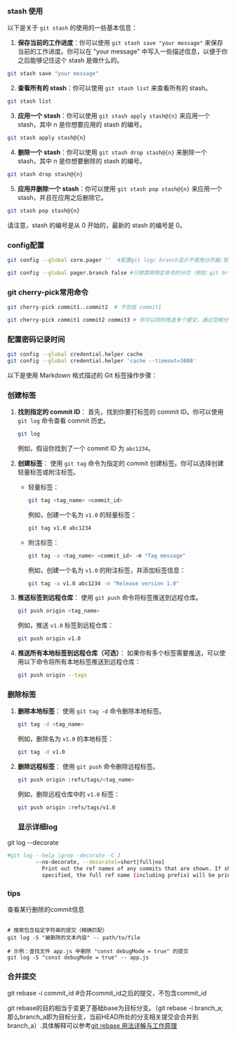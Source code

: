 ### stash 使用
以下是关于 `git stash` 的使用的一些基本信息：

1. **保存当前的工作进度**：你可以使用 `git stash save "your message"` 来保存当前的工作进度。你可以在 "your message" 中写入一些描述信息，以便于你之后能够记住这个 stash 是做什么的。

```bash
git stash save "your message"
```

2. **查看所有的 stash**：你可以使用 `git stash list` 来查看所有的 stash。

```bash
git stash list
```

3. **应用一个 stash**：你可以使用 `git stash apply stash@{n}` 来应用一个 stash，其中 n 是你想要应用的 stash 的编号。

```bash
git stash apply stash@{n}
```

4. **删除一个 stash**：你可以使用 `git stash drop stash@{n}` 来删除一个 stash，其中 n 是你想要删除的 stash 的编号。

```bash
git stash drop stash@{n}
```

5. **应用并删除一个 stash**：你可以使用 `git stash pop stash@{n}` 来应用一个 stash，并且在应用之后删除它。

```bash
git stash pop stash@{n}
```

请注意，stash 的编号是从 0 开始的，最新的 stash 的编号是 0。

### config配置

```bash
git config --global core.pager ''  #配置git log/ branch显示不使用分页器;恢复的话配置为'less'
```
```bash
git config --global pager.branch false #只想禁用特定命令的分页（例如 git branch），可以使用
```

### git cherry-pick常用命令

```bash
git cherry-pick commit1..commit2  # 不包括 commit1

git cherry-pick commit1 commit2 commit3 # 你可以同时拣选多个提交，通过空格分隔它们的哈希值
```
### 配置密码记录时间

```bash #默认是记录15min，第二个命令修改为1hour
git config --global credential.helper cache
git config --global credential.helper 'cache --timeout=3600'
```


以下是使用 Markdown 格式描述的 Git 标签操作步骤：

### 创建标签

1. **找到指定的 commit ID**：
   首先，找到你要打标签的 commit ID。你可以使用 `git log` 命令查看 commit 历史。

   ```sh
   git log
   ```

   例如，假设你找到了一个 commit ID 为 `abc1234`。

2. **创建标签**：
   使用 `git tag` 命令为指定的 commit 创建标签。你可以选择创建轻量标签或附注标签。

   - 轻量标签：

     ```sh
     git tag <tag_name> <commit_id>
     ```

     例如，创建一个名为 `v1.0` 的轻量标签：

     ```sh
     git tag v1.0 abc1234
     ```

   - 附注标签：

     ```sh
     git tag -a <tag_name> <commit_id> -m "Tag message"
     ```

     例如，创建一个名为 `v1.0` 的附注标签，并添加标签信息：

     ```sh
     git tag -a v1.0 abc1234 -m "Release version 1.0"
     ```

3. **推送标签到远程仓库**：
   使用 `git push` 命令将标签推送到远程仓库。

   ```sh
   git push origin <tag_name>
   ```

   例如，推送 `v1.0` 标签到远程仓库：

   ```sh
   git push origin v1.0
   ```

4. **推送所有本地标签到远程仓库（可选）**：
   如果你有多个标签需要推送，可以使用以下命令将所有本地标签推送到远程仓库：

   ```sh
   git push origin --tags
   ```

### 删除标签

1. **删除本地标签**：
   使用 `git tag -d` 命令删除本地标签。

   ```sh
   git tag -d <tag_name>
   ```

   例如，删除名为 `v1.0` 的本地标签：

   ```sh
   git tag -d v1.0
   ```

2. **删除远程标签**：
   使用 `git push` 命令删除远程标签。

   ```sh
   git push origin :refs/tags/<tag_name>
   ```

   例如，删除远程仓库中的 `v1.0` 标签：

   ```sh
   git push origin :refs/tags/v1.0
   ```
   ### 显示详细log

  git log --decorate 

```bash
#git log --help |grep -decorate -C 3
         --no-decorate, --decorate[=short|full|no]
           Print out the ref names of any commits that are shown. If short is specified, the ref name prefixes refs/heads/, refs/tags/ and refs/remotes/ will not be printed. If full is
           specified, the full ref name (including prefix) will be printed. The default option is short.
```

### tips

查看某行删除的commit信息

```shell

# 搜索包含指定字符串的提交（精确匹配）
git log -S "被删除的文本内容" -- path/to/file

# 示例：查找文件 app.js 中删除 "const debugMode = true" 的提交
git log -S "const debugMode = true" -- app.js
```

### 合并提交

git rebase -i commit_id #合并commit_id之后的提交，不包含commit_id

git rebase的目的相当于变更了基础base为目标分支。（git rebase -i  branch_a;那么branch_a即为目标分支，当前HEAD所处的分支相关提交会合并到branch_a）.具体解释可以参考[git rebase 用法详解与工作原理
](https://waynerv.com/posts/git-rebase-intro/)